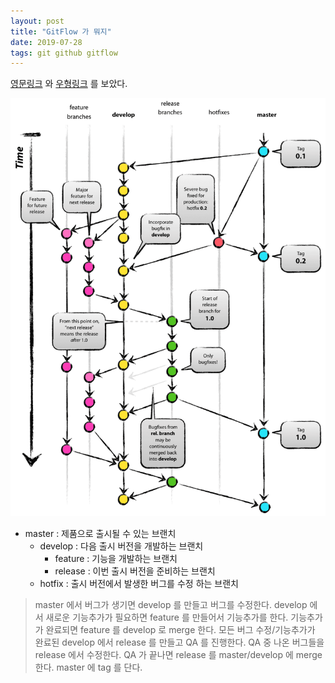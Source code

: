 ```yaml
---
layout: post
title: "GitFlow 가 뭐지"
date: 2019-07-28
tags: git github gitflow
---
```

[영문링크](https://nvie.com/posts/a-successful-git-branching-model/) 와
[우형링크](http://woowabros.github.io/experience/2017/10/30/baemin-mobile-git-branch-strategy.html) 를 보았다.

![gitflow image](/assets\images\posts\2019-07-28-gitflow-01.png)

- master : 제품으로 출시될 수 있는 브랜치
  - develop : 다음 출시 버전을 개발하는 브랜치
    - feature : 기능을 개발하는 브랜치
    - release : 이번 출시 버전을 준비하는 브랜치
  - hotfix : 출시 버전에서 발생한 버그를 수정 하는 브랜치

> master 에서 버그가 생기면 develop 를 만들고 버그를 수정한다.
> develop 에서 새로운 기능추가가 필요하면 feature 를 만들어서 기능추가를 한다.
> 기능추가가 완료되면 feature 를 develop 로 merge 한다.
> 모든 버그 수정/기능추가가 완료된 develop 에서 release 를 만들고 QA 를 진행한다.
> QA 중 나온 버그들을 release 에서 수정한다.
> QA 가 끝나면 release 를 master/develop 에 merge 한다.
> master 에 tag 를 단다.
